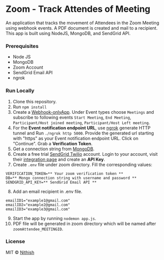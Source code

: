 # Zoom - Track Attendes of Meeting

An application that tracks the movement of Attendees in the Zoom Meeting using webhook events. A PDF document is created and mail to a recipient. This app is built using NodeJS, MongoDB, and SendGrid API.

### Prerequisites

- Node JS
- MongoDB
- Zoom Account
- SendGrid Email API
- ngrok

### Run Locally

1. Clone this repository.
2. Run `npm install`
3. Create a [Webhook-onlyApp](https://marketplace.zoom.us/docs/guides/build/webhook-only-app). Under Event types choose `Meetings` and subscribe to following events `Start Meeting`, `End Meeting`, `Participant/Host joined meeting`, `Participant/Host Left meeting`.
4. For the **Event notification endpoint URL**, use [ngrok](https://ngrok.com/download) generate HTTP tunnel and Run `./ngrok http 5000`. Provide the generated url starting with "https" as your Event notification endpoint URL. Click on "Continue". Grab a **Verification Token**.
5. Get a connection string from [MongoDB](https://docs.mongodb.com/manual/reference/connection-string/).
6. Create a free trial [SendGrid Twilio](https://sendgrid.com/pricing/) account. Login to your account, visit their [integration page](https://app.sendgrid.com/guide/integrate/langs/nodejs) and create an **API Key**.
7. Create `.env` file under zoom directory. Fill the corresponding values:

```
VERIFICATION_TOKEN=** Your zoom verification token **
DB=** Mongo connection string with username and password **
SENDGRID_API_KEY=** SendGrid Email API **
```

8. Add an email recipient in .env file.

```
emailID1="example1@gmail.com"
emailID2="example2@gmail.com"
emailID3="example3@gmail.com"
```

9. Start the app by running `nodemon app.js`.
10. PDF file will be generated in zoom directory which will be named after `zoomAttendee_MEETINGID`.

### License

MIT © [Nithish](https://nithishravindra.com)

